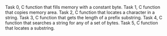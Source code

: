 Task 0, C function that fills memory with a constant byte.
Task 1, C function that copies memory area.
Task 2, C function that locates a character in a string.
Task 3, C function that gets the length of a prefix substring.
Task 4, C function that searches a string for any of a set of bytes.
Task 5, C function that locates a substring.
